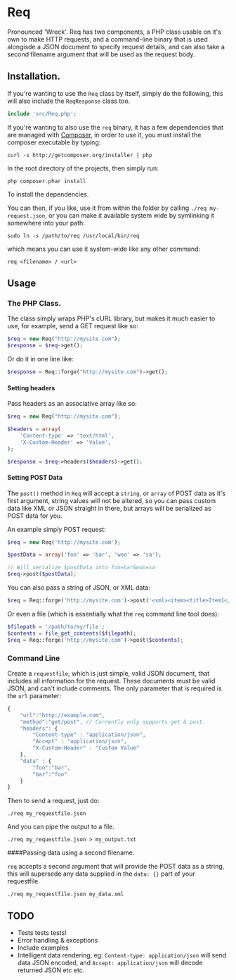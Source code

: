 # Req

Pronounced 'Wreck'. Req has two components, a PHP class usable on it's own to make HTTP requests, and a command-line binary that is used alongisde a JSON document to specify request details, and can also take a second filename argument that will be used as the request body.

## Installation.

If you're wanting to use the `Req` class by itself, simply do the following, this will also include the `ReqResponse` class too.

```php
include 'src/Req.php';
```

If you're wanting to also use the `req` binary, it has a few dependencies that are managed with [Composer](https://github.com/composer/composer), in order to use it, you must install the composer executable by typing:

```shell
curl -s http://getcomposer.org/installer | php
```

In the root directory of the projects, then simply run:

```shell
php composer.phar install
```

To install the dependencies.

You can then, if you like, use it from within the folder by calling `./req my-request.json`, or you can make it available system wide by symlinking it somewhere into your path:

```shell
sudo ln -s /path/to/req /usr/local/bin/req
```

which means you can use it system-wide like any other command:

```shell
req <filename> / <url>
```

## Usage

### The PHP Class.

The class simply wraps PHP's cURL library, but makes it much easier to use, for example, send a GET request like so:

```php
$req = new Req("http://mysite.com");
$response = $req->get();
```

Or do it in one line like:

```php
$response = Req::forge("http://mysite.com")->get();
```

#### Setting headers

Pass headers as an associative array like so:

```php
$req = new Req("http://mysite.com");

$headers = array(
	'Content-type' => 'text/html',
	'X-Custom-Header' => 'Value',
);

$response = $req->headers($headers)->get();
```

#### Setting POST Data

The `post()` method in `Req` will accept a `string`, or `array` of POST data as it's first argument, string values will not be altered, so you can pass custom data like XML or JSON straight in there, but arrays will be serialized as POST data for you.

An example simply POST request:

```php
$req = new Req('http://mysite.com');

$postData = array('foo' => 'bar', 'woo' => 'sa');

// Will serialize $postData into foo=bar&woo=sa
$req->post($postData);
```

You can also pass a string of JSON, or XML data:

```php
$req = Req::forge('http://mysite.com')->post('<xml><item><title>Item1</title></item></xml>');
```

Or even a file (which is essentially what the `req` command line tool does):

```php
$filepath = '/path/to/my/file';
$contents = file_get_contents($filepath);
$req = Req::forge('http://mysite.com')->post($contents);
```

### Command Line

Create a `requestfile`, which is just simple, valid JSON document, that includes all information for the request. These documents must be valid JSON, and can't include comments. The only parameter that is required is the `url` parameter:

```javascript
{
	"url":"http://example.com",
	"method":"get/post", // Currently only supports get & post.
	"headers": {
		"Content-type" : "application/json",
		"Accept" : "application/json",
		"X-Custom-Header" : "Custom Value"
	},
	"data" : {
		"foo":"bar",
		"bar":"foo"
	}
}
```

Then to send a request, just do:

```shell
./req my_requestfile.json
```
And you can pipe the output to a file.

```shell
./req my_requestfile.json > my_output.txt
```

####Passing data using a second filename.

`req` accepts a second argument that will provide the POST data as a string, this will supersede any data supplied in the `data: {}` part of your requestfile.

```shell
./req my_requestfile.json my_data.xml
```

## TODO

* Tests tests tests!
* Error handling & exceptions
* Include examples
* Intelligent data rendering, eg: `Content-type: application/json` will send data JSON encoded, and `Accept: application/json` will decode returned JSON etc etc.